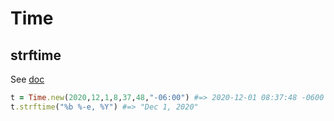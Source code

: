 # Time

## strftime

See [doc](https://apidock.com/ruby/Time/strftime)

```ruby
t = Time.new(2020,12,1,8,37,48,"-06:00") #=> 2020-12-01 08:37:48 -0600 
t.strftime("%b %-e, %Y") #=> "Dec 1, 2020" 
```

